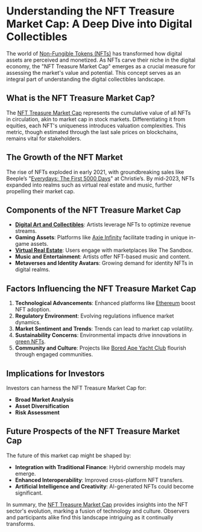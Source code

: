 # Understanding the NFT Treasure Market Cap: A Deep Dive into Digital Collectibles

The world of [Non-Fungible Tokens (NFTs)](https://www.investopedia.com/non-fungible-tokens-nft-5115211) has transformed how digital assets are perceived and monetized. As NFTs carve their niche in the digital economy, the "NFT Treasure Market Cap" emerges as a crucial measure for assessing the market's value and potential. This concept serves as an integral part of understanding the digital collectibles landscape.

## What is the NFT Treasure Market Cap?

The [NFT Treasure Market Cap](https://www.license-token.com/wiki/nft-treasure-market-cap) represents the cumulative value of all NFTs in circulation, akin to market cap in stock markets. Differentiating it from equities, each NFT's uniqueness introduces valuation complexities. This metric, though estimated through the last sale prices on blockchains, remains vital for stakeholders.

## The Growth of the NFT Market

The rise of NFTs exploded in early 2021, with groundbreaking sales like Beeple’s "[Everydays: The First 5000 Days](https://www.christies.com/en/lot/lot-630837364)" at Christie’s. By mid-2023, NFTs expanded into realms such as virtual real estate and music, further propelling their market cap.

## Components of the NFT Treasure Market Cap

- **[Digital Art and Collectibles](https://www.nytimes.com/2021/03/24/arts/design/nfts-art.html)**: Artists leverage NFTs to optimize revenue streams.
- **Gaming Assets**: Platforms like [Axie Infinity](https://axieinfinity.com/) facilitate trading in unique in-game assets.
- **[Virtual Real Estate](https://www.theverge.com/2021/4/1/22360773/real-estate-mabel-jiang-animoca-brands)**: Users engage with marketplaces like The Sandbox.
- **Music and Entertainment**: Artists offer NFT-based music and content.
- **Metaverses and Identity Avatars**: Growing demand for identity NFTs in digital realms.

## Factors Influencing the NFT Treasure Market Cap

1. **Technological Advancements**: Enhanced platforms like [Ethereum](https://ethereum.org/en/nft/) boost NFT adoption.
2. **Regulatory Environment**: Evolving regulations influence market dynamics.
3. **Market Sentiment and Trends**: Trends can lead to market cap volatility.
4. **Sustainability Concerns**: Environmental impacts drive innovations in [green NFTs](https://www.license-token.com/wiki/nft-sustainability).
5. **Community and Culture**: Projects like [Bored Ape Yacht Club](https://boredapeyachtclub.com/) flourish through engaged communities.

## Implications for Investors

Investors can harness the NFT Treasure Market Cap for:

- **Broad Market Analysis**
- **Asset Diversification**
- **Risk Assessment**

## Future Prospects of the NFT Treasure Market Cap

The future of this market cap might be shaped by:

- **Integration with Traditional Finance**: Hybrid ownership models may emerge.
- **Enhanced Interoperability**: Improved cross-platform NFT transfers.
- **Artificial Intelligence and Creativity**: AI-generated NFTs could become significant.

In summary, the [NFT Treasure Market Cap](https://www.license-token.com/wiki/what-is-nft-treasure) provides insights into the NFT sector's evolution, marking a fusion of technology and culture. Observers and participants alike find this landscape intriguing as it continually transforms.